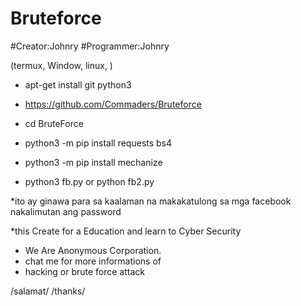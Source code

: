 # Bruteforce
#Creator:Johnry
#Programmer:Johnry 

(termux, Window, linux, )

- apt-get install git python3

- https://github.com/Commaders/Bruteforce

- cd BruteForce

- python3 -m pip install requests bs4

- python3 -m pip install mechanize

- python3 fb.py or python fb2.py

*ito ay ginawa para sa kaalaman na makakatulong sa
mga facebook nakalimutan ang password

*this Create for a Education and learn to
Cyber Security

* We Are Anonymous Corporation.
* chat me for more informations of
* hacking or brute force attack

/salamat/
/thanks/
